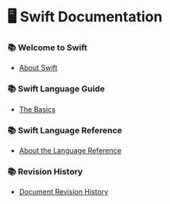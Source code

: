 # 🖥️ Swift Documentation

### 📚 Welcome to Swift
- [About Swift](https://github.com/Developer-Nova/Swift-Documentation/blob/main/Swift%20Documentation/1.Welcome%20to%20Swift/1.About%20Swift.md)

### 📚 Swift Language Guide
- [The Basics](https://github.com/DevWooHyeon/iOS_Documentation/blob/main/Swift%20Documentation/Swift%20Language%20guide/1.The%20Basics.md)

### 📚 Swift Language Reference
- [About the Language Reference](https://github.com/DevWooHyeon/iOS_Documentation/blob/main/Swift%20Documentation/Swift%20Language%20reference/1.About%20the%20Language%20Reference.md)

### 📚 Revision History
- [Document Revision History](https://github.com/Developer-Nova/Swift-Documentation/blob/main/Swift%20Documentation/4.Revision%20History/Document%20Revision%20History.md)
